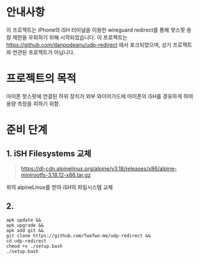 # 안내사항
이 프로젝트는 iPhone의 iSH 터미널을 이용한 wireguard redirect를 통해 핫스팟 용량 제한을 우회하기 위해 시작되었습니다. 이 프로젝트는 https://github.com/danpodeanu/udp-redirect 에서 포크되었으며, 상기 프로젝트와 연관된 프로젝트가 아닙니다.

# 프로젝트의 목적
아이폰 핫스팟에 연결된 하위 장치가 외부 와이어가드에 아이폰의 iSH를 경유하게 하여 용량 측정을 피하기 위함.

# 준비 단계

## 1. iSH Filesystems 교체
> https://dl-cdn.alpinelinux.org/alpine/v3.18/releases/x86/alpine-minirootfs-3.18.12-x86.tar.gz

위의 alpineLinux를 받아 iSH의 파일시스템 교체

## 2. 

```
apk update && 
apk upgrade &&
apk add git && 
git clone https://github.com/TwoTwo-me/udp-redirect && 
cd udp-redirect
chmod +x ./setup.bash
./setup.bash
```